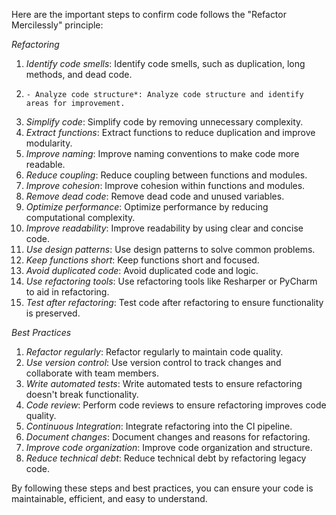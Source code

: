 Here are the important steps to confirm code follows the "Refactor Mercilessly" principle:

_Refactoring_

1. _Identify code smells_: Identify code smells, such as duplication, long methods, and dead code.
2.     - Analyze code structure*: Analyze code structure and identify areas for improvement.
3. _Simplify code_: Simplify code by removing unnecessary complexity.
4. _Extract functions_: Extract functions to reduce duplication and improve modularity.
5. _Improve naming_: Improve naming conventions to make code more readable.
6. _Reduce coupling_: Reduce coupling between functions and modules.
7. _Improve cohesion_: Improve cohesion within functions and modules.
8. _Remove dead code_: Remove dead code and unused variables.
9. _Optimize performance_: Optimize performance by reducing computational complexity.
10. _Improve readability_: Improve readability by using clear and concise code.
11. _Use design patterns_: Use design patterns to solve common problems.
12. _Keep functions short_: Keep functions short and focused.
13. _Avoid duplicated code_: Avoid duplicated code and logic.
14. _Use refactoring tools_: Use refactoring tools like Resharper or PyCharm to aid in refactoring.
15. _Test after refactoring_: Test code after refactoring to ensure functionality is preserved.

_Best Practices_

1. _Refactor regularly_: Refactor regularly to maintain code quality.
2. _Use version control_: Use version control to track changes and collaborate with team members.
3. _Write automated tests_: Write automated tests to ensure refactoring doesn't break functionality.
4. _Code review_: Perform code reviews to ensure refactoring improves code quality.
5. _Continuous Integration_: Integrate refactoring into the CI pipeline.
6. _Document changes_: Document changes and reasons for refactoring.
7. _Improve code organization_: Improve code organization and structure.
8. _Reduce technical debt_: Reduce technical debt by refactoring legacy code.

By following these steps and best practices, you can ensure your code is maintainable, efficient, and easy to understand.